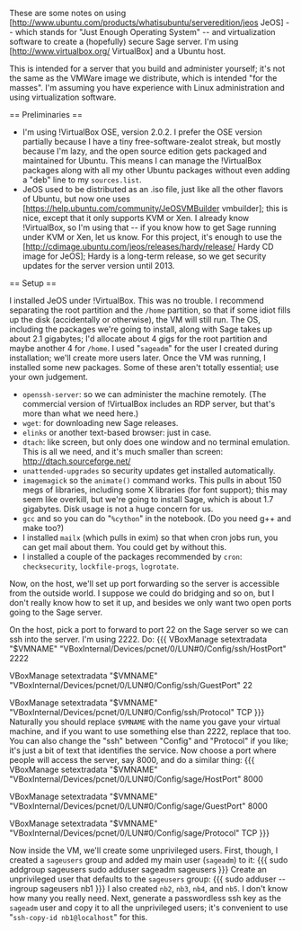 These are some notes on using [http://www.ubuntu.com/products/whatisubuntu/serveredition/jeos JeOS] -- which stands for "Just Enough Operating System" -- and virtualization software to create a (hopefully) secure Sage server. I'm using [http://www.virtualbox.org/ VirtualBox] and a Ubuntu host.

This is intended for a server that you build and administer yourself; it's not the same as the VMWare image we distribute, which is intended "for the masses". I'm assuming you have experience with Linux administration and using virtualization software.

== Preliminaries ==

  * I'm using !VirtualBox OSE, version 2.0.2. I prefer the OSE version partially because I have a tiny free-software-zealot streak, but mostly because I'm lazy, and the open source edition gets packaged and maintained for Ubuntu. This means I can manage the !VirtualBox packages along with all my other Ubuntu packages without even adding a "deb" line to my `sources.list`.
  * JeOS used to be distributed as an .iso file, just like all the other flavors of Ubuntu, but now one uses [https://help.ubuntu.com/community/JeOSVMBuilder vmbuilder]; this is nice, except that it only supports KVM or Xen. I already know !VirtualBox, so I'm using that -- if you know how to get Sage running under KVM or Xen, let us know. For this project, it's enough to use the [http://cdimage.ubuntu.com/jeos/releases/hardy/release/ Hardy CD image for JeOS]; Hardy is a long-term release, so we get security updates for the server version until 2013.

== Setup ==

I installed JeOS under !VirtualBox. This was no trouble. I recommend separating the root partition and the `/home` partition, so that if some idiot fills up the disk (accidentally or otherwise), the VM will still run. The OS, including the packages we're going to install, along with Sage takes up about 2.1 gigabytes; I'd allocate about 4 gigs for the root partition and maybe another 4 for `/home`. I used "`sageadm`" for the user I created during installation; we'll create more users later. Once the VM was running, I installed some new packages. Some of these aren't totally essential; use your own judgement.

  * `openssh-server`: so we can administer the machine remotely. (The commercial version of !VirtualBox includes an RDP server, but that's more than what we need here.)
  * `wget`: for downloading new Sage releases.
  * `elinks` or another text-based browser: just in case.
  * `dtach`: like screen, but only does one window and no terminal emulation. This is all we need, and it's much smaller than screen: http://dtach.sourceforge.net/
  * `unattended-upgrades` so security updates get installed automatically.
  * `imagemagick` so the `animate()` command works. This pulls in about 150 megs of libraries, including some X libraries (for font support); this may seem like overkill, but we're going to install Sage, which is about 1.7 gigabytes. Disk usage is not a huge concern for us.
  * `gcc` and so you can do "`%cython`" in the notebook. (Do you need g++ and make too?)
  * I installed `mailx` (which pulls in exim) so that when cron jobs run, you can get mail about them. You could get by without this.
  * I installed a couple of the packages recommended by `cron`: `checksecurity`, `lockfile-progs`, `logrotate`.

Now, on the host, we'll set up port forwarding so the server is accessible from the outside world. I suppose we could do bridging and so on, but I don't really know how to set it up, and besides we only want two open ports going to the Sage server.

On the host, pick a port to forward to port 22 on the Sage server so we can ssh into the server. I'm using 2222. Do:
{{{
VBoxManage setextradata "$VMNAME" "VBoxInternal/Devices/pcnet/0/LUN#0/Config/ssh/HostPort" 2222

VBoxManage setextradata "$VMNAME" "VBoxInternal/Devices/pcnet/0/LUN#0/Config/ssh/GuestPort" 22

VBoxManage setextradata "$VMNAME" "VBoxInternal/Devices/pcnet/0/LUN#0/Config/ssh/Protocol" TCP
}}}
Naturally you should replace `$VMNAME` with the name you gave your virtual machine, and if you want to use something else than 2222, replace that too. You can also change the "ssh" between "Config" and "Protocol" if you like; it's just a bit of text that identifies the service. Now choose a port where people will access the server, say 8000, and do a similar thing:
{{{
VBoxManage setextradata "$VMNAME" "VBoxInternal/Devices/pcnet/0/LUN#0/Config/sage/HostPort" 8000

VBoxManage setextradata "$VMNAME" "VBoxInternal/Devices/pcnet/0/LUN#0/Config/sage/GuestPort" 8000

VBoxManage setextradata "$VMNAME" "VBoxInternal/Devices/pcnet/0/LUN#0/Config/sage/Protocol" TCP
}}}

Now inside the VM, we'll create some unprivileged users. First, though, I created a `sageusers` group and added my main user (`sageadm`) to it:
{{{
sudo addgroup sageusers
sudo adduser sageadm sageusers
}}}
Create an unprivileged user that defaults to the `sageusers` group:
{{{
sudo adduser --ingroup sageusers nb1
}}}
I also created `nb2`, `nb3`, `nb4`, and `nb5`. I don't know how many you really need. Next, generate a passwordless ssh key as the `sageadm` user and copy it to all the unprivileged users; it's convenient to use "`ssh-copy-id nb1@localhost`" for this.
